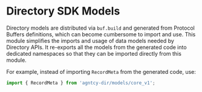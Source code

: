 # Directory SDK Models

Directory models are distributed via `buf.build` and generated from Protocol Buffers definitions,
which can become cumbersome to import and use.
This module simplifies the imports and usage of data models needed by Directory APIs.
It re-exports all the models from the generated code into dedicated namespaces so that they can be imported directly from this module.

For example, instead of importing `RecordMeta` from the generated code, use:

```js
import { RecordMeta } from 'agntcy-dir/models/core_v1';
```
